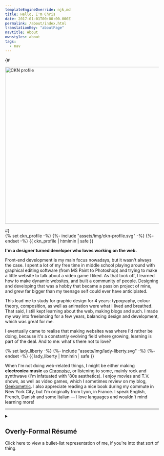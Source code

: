 ```yaml
---
templateEngineOverride: njk,md
title: Hello, I'm Chris
date: 2017-01-01T00:00:00.000Z
permalink: /about/index.html
translationKey: "aboutPage"
navtitle: About
ownstyles: about
tags:
  - nav
---
```


{# <div class="u-posRelative u-beforeCover u-afterCover u-floatRight u-displayInlineBlock u-marginBlockEnd--half u-marginInlineStart u-bg--currentColor about__image">
  <img src="/assets/img/profile.jpg" alt="CKN profile" width="512" height="512" class="u-zIndex--1 u-posRelative" onload="this.parentElement.className+=' about__image--loaded'">
</div> #}
<div class="about__profile u-posRelative u-floatLeft u-marginBlock--double u-marginInlineEnd--double">
  {% set ckn_profile -%}
  {%- include "assets/img/ckn-profile.svg" -%}
  {%- endset -%}
  {{ ckn_profile | htmlmin | safe }}
</div>

**I'm a designer turned developer who loves working on the web.**

Front-end development is my main focus nowadays, but it wasn't always the case. I spent a lot of my free time in middle school playing around with graphical editing software (from MS Paint to Photoshop) and trying to make a little website to talk about a video game I liked. As that took off, I learned how to make dynamic websites, and built a community of people. Designing and developing that was a hobby that became a passion project of mine, and grew far bigger than my teenage self could ever have anticipiated.

This lead me to study for graphic design for 4 years: typography, colour theory, composition, as well as animation were what I lived and breathed. That said, I still kept learning about the web, making blogs and such. I made my way into freelancing for a few years, balancing design and development, which was great for me.

I eventually came to realise that making websites was where I'd rather be doing, because it's a constantly evolving field where growing, learning is part of the deal. And to me: what's there not to love?

<div aria-hidden="true" class="u-floatClear"></div>

<div class="about__lady-liberty u-posRelative u-floatRight u-marginBlockEnd--double u-marginInlineStart--double">
  {% set lady_liberty -%}
  {%- include "assets/img/lady-liberty.svg" -%}
  {%- endset -%}
  {{ lady_liberty | htmlmin | safe }}
</div>

When I'm not doing web-related things, I might be either making **electronica music** as [Chronoise](https://chronoise.com), or listening to some, mainly rock and synthwave (I'm infatuated with '80s aesthetics). I enjoy movies and T.V. shows, as well as video games, which I sometimes review on my blog, [Geekometric](https://geekometric.com). I also appreciate reading a nice book during my commute in New York City, but I'm originally from Lyon, in France. I speak English, French, Danish and some Italian — I love languages and wouldn't mind learning more!

<hr class="u-floatClear">

<details class="u-flow">
<summary class="h2">
<div class="u-displayInlineBlock">

## Overly-Formal Résumé

</div>

<p class="u-width-100">Click here to view a bullet-list representation of me, if you're into that sort of thing.</p>
    
</summary>

<div>

### Skills

- **Development:** HTML5, CSS, JavaScript, PHP (OOP, WordPress), MySQL
- **Tools:** Git, Gulp, JAMstack (static sites with Hugo or Eleventy, on Netlify)
- **Design:** Photoshop, Illustrator, InDesign, Sketch
- **Motion Design:** After Effects, Premiere Pro, Cinema 4D

### Experience

- **2020:** senior front-end developer at MOJO PSG
- **2018–2019:** front-end developer at MOJO PSG
- **2015–2018:** freelance activity in digital marketing

### Education

- **2015:** Digital Transformation Certificate from HEC Paris
- **2014–2015:** motion design studies at e-artsup Paris
- **2011–2014:** graphic design studies at e-artsup Lyon

### Languages

- **English:** fluent
- **French:** fluent
- **Danish:** fluent
- **Italian:** intermediate
- *Also reads Cyrillic, Hiragana and Katakana*

### Interests

- **Daily intake:** tea or coffee, music, books, video games, movies, and T.V. shows
- **Geekometric:** personal blog reviewing movies, music, and games (since 2013)
- **Chronoise:** creating electronica music (since 2010)

### Legal Documents

- **Work:** United States "Green Card" holder

### Online

- [Twitter: @ckirknielsen](https://twitter.com/ckirknielsen)
- [GitHub: chriskirknielsen](https://github.com/chriskirknielsen)
- [CodePen: chriskirknielsen](https://codepen.io/chriskirknielsen)
- [Geekometric](https://geekometric.com) (static site built with Hugo, running on Netlify)
- [Chronoise](https://chronoise.com)

</div>
</details>